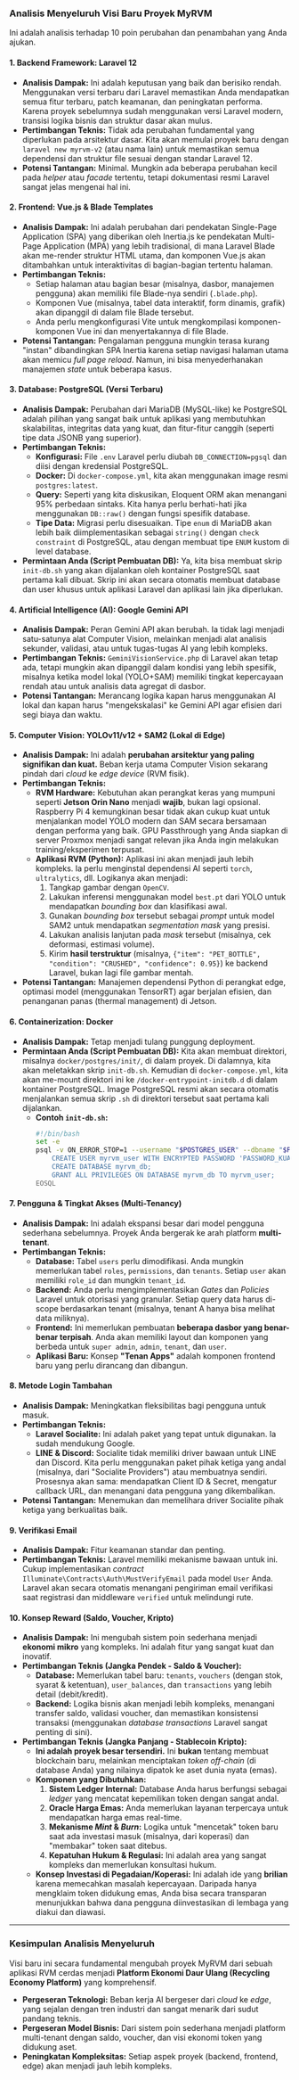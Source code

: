 ### **Analisis Menyeluruh Visi Baru Proyek MyRVM**

Ini adalah analisis terhadap 10 poin perubahan dan penambahan yang Anda ajukan.

#### **1. Backend Framework: Laravel 12**

- **Analisis Dampak:** Ini adalah keputusan yang baik dan berisiko rendah. Menggunakan versi terbaru dari Laravel memastikan Anda mendapatkan semua fitur terbaru, patch keamanan, dan peningkatan performa. Karena proyek sebelumnya sudah menggunakan versi Laravel modern, transisi logika bisnis dan struktur dasar akan mulus.
- **Pertimbangan Teknis:** Tidak ada perubahan fundamental yang diperlukan pada arsitektur dasar. Kita akan memulai proyek baru dengan `laravel new myrvm-v2` (atau nama lain) untuk memastikan semua dependensi dan struktur file sesuai dengan standar Laravel 12.
- **Potensi Tantangan:** Minimal. Mungkin ada beberapa perubahan kecil pada _helper_ atau _facade_ tertentu, tetapi dokumentasi resmi Laravel sangat jelas mengenai hal ini.

#### **2. Frontend: Vue.js & Blade Templates**

- **Analisis Dampak:** Ini adalah perubahan dari pendekatan Single-Page Application (SPA) yang diberikan oleh Inertia.js ke pendekatan Multi-Page Application (MPA) yang lebih tradisional, di mana Laravel Blade akan me-render struktur HTML utama, dan komponen Vue.js akan ditambahkan untuk interaktivitas di bagian-bagian tertentu halaman.
- **Pertimbangan Teknis:**
  - Setiap halaman atau bagian besar (misalnya, dasbor, manajemen pengguna) akan memiliki file Blade-nya sendiri (`.blade.php`).
  - Komponen Vue (misalnya, tabel data interaktif, form dinamis, grafik) akan dipanggil di dalam file Blade tersebut.
  - Anda perlu mengkonfigurasi Vite untuk mengkompilasi komponen-komponen Vue ini dan menyertakannya di file Blade.
- **Potensi Tantangan:** Pengalaman pengguna mungkin terasa kurang "instan" dibandingkan SPA Inertia karena setiap navigasi halaman utama akan memicu _full page reload_. Namun, ini bisa menyederhanakan manajemen _state_ untuk beberapa kasus.

#### **3. Database: PostgreSQL (Versi Terbaru)**

- **Analisis Dampak:** Perubahan dari MariaDB (MySQL-like) ke PostgreSQL adalah pilihan yang sangat baik untuk aplikasi yang membutuhkan skalabilitas, integritas data yang kuat, dan fitur-fitur canggih (seperti tipe data JSONB yang superior).
- **Pertimbangan Teknis:**
  - **Konfigurasi:** File `.env` Laravel perlu diubah `DB_CONNECTION=pgsql` dan diisi dengan kredensial PostgreSQL.
  - **Docker:** Di `docker-compose.yml`, kita akan menggunakan image resmi `postgres:latest`.
  - **Query:** Seperti yang kita diskusikan, Eloquent ORM akan menangani 95% perbedaan sintaks. Kita hanya perlu berhati-hati jika menggunakan `DB::raw()` dengan fungsi spesifik database.
  - **Tipe Data:** Migrasi perlu disesuaikan. Tipe `enum` di MariaDB akan lebih baik diimplementasikan sebagai `string()` dengan `check constraint` di PostgreSQL, atau dengan membuat tipe `ENUM` kustom di level database.
- **Permintaan Anda (Script Pembuatan DB):** Ya, kita bisa membuat skrip `init-db.sh` yang akan dijalankan oleh kontainer PostgreSQL saat pertama kali dibuat. Skrip ini akan secara otomatis membuat database dan user khusus untuk aplikasi Laravel dan aplikasi lain jika diperlukan.

#### **4. Artificial Intelligence (AI): Google Gemini API**

- **Analisis Dampak:** Peran Gemini API akan berubah. Ia tidak lagi menjadi satu-satunya alat Computer Vision, melainkan menjadi alat analisis sekunder, validasi, atau untuk tugas-tugas AI yang lebih kompleks.
- **Pertimbangan Teknis:** `GeminiVisionService.php` di Laravel akan tetap ada, tetapi mungkin akan dipanggil dalam kondisi yang lebih spesifik, misalnya ketika model lokal (YOLO+SAM) memiliki tingkat kepercayaan rendah atau untuk analisis data agregat di dasbor.
- **Potensi Tantangan:** Merancang logika kapan harus menggunakan AI lokal dan kapan harus "mengekskalasi" ke Gemini API agar efisien dari segi biaya dan waktu.

#### **5. Computer Vision: YOLOv11/v12 + SAM2 (Lokal di Edge)**

- **Analisis Dampak:** Ini adalah **perubahan arsitektur yang paling signifikan dan kuat.** Beban kerja utama Computer Vision sekarang pindah dari _cloud_ ke _edge device_ (RVM fisik).
- **Pertimbangan Teknis:**
  - **RVM Hardware:** Kebutuhan akan perangkat keras yang mumpuni seperti **Jetson Orin Nano** menjadi **wajib**, bukan lagi opsional. Raspberry Pi 4 kemungkinan besar tidak akan cukup kuat untuk menjalankan model YOLO modern dan SAM secara bersamaan dengan performa yang baik. GPU Passthrough yang Anda siapkan di server Proxmox menjadi sangat relevan jika Anda ingin melakukan training/eksperimen terpusat.
  - **Aplikasi RVM (Python):** Aplikasi ini akan menjadi jauh lebih kompleks. Ia perlu menginstal dependensi AI seperti `torch`, `ultralytics`, dll. Logikanya akan menjadi:
    1.  Tangkap gambar dengan `OpenCV`.
    2.  Lakukan inferensi menggunakan model `best.pt` dari YOLO untuk mendapatkan _bounding box_ dan klasifikasi awal.
    3.  Gunakan _bounding box_ tersebut sebagai _prompt_ untuk model SAM2 untuk mendapatkan _segmentation mask_ yang presisi.
    4.  Lakukan analisis lanjutan pada _mask_ tersebut (misalnya, cek deformasi, estimasi volume).
    5.  Kirim **hasil terstruktur** (misalnya, `{"item": "PET_BOTTLE", "condition": "CRUSHED", "confidence": 0.95}`) ke backend Laravel, bukan lagi file gambar mentah.
- **Potensi Tantangan:** Manajemen dependensi Python di perangkat edge, optimasi model (menggunakan TensorRT) agar berjalan efisien, dan penanganan panas (thermal management) di Jetson.

#### **6. Containerization: Docker**

- **Analisis Dampak:** Tetap menjadi tulang punggung deployment.
- **Permintaan Anda (Script Pembuatan DB):** Kita akan membuat direktori, misalnya `docker/postgres/init/`, di dalam proyek. Di dalamnya, kita akan meletakkan skrip `init-db.sh`. Kemudian di `docker-compose.yml`, kita akan me-mount direktori ini ke `/docker-entrypoint-initdb.d` di dalam kontainer PostgreSQL. Image PostgreSQL resmi akan secara otomatis menjalankan semua skrip `.sh` di direktori tersebut saat pertama kali dijalankan.
  - **Contoh `init-db.sh`:**
    ```bash
    #!/bin/bash
    set -e
    psql -v ON_ERROR_STOP=1 --username "$POSTGRES_USER" --dbname "$POSTGRES_DB" <<-EOSQL
        CREATE USER myrvm_user WITH ENCRYPTED PASSWORD 'PASSWORD_KUAT';
        CREATE DATABASE myrvm_db;
        GRANT ALL PRIVILEGES ON DATABASE myrvm_db TO myrvm_user;
    EOSQL
    ```

#### **7. Pengguna & Tingkat Akses (Multi-Tenancy)**

- **Analisis Dampak:** Ini adalah ekspansi besar dari model pengguna sederhana sebelumnya. Proyek Anda bergerak ke arah platform **multi-tenant**.
- **Pertimbangan Teknis:**
  - **Database:** Tabel `users` perlu dimodifikasi. Anda mungkin memerlukan tabel `roles`, `permissions`, dan `tenants`. Setiap `user` akan memiliki `role_id` dan mungkin `tenant_id`.
  - **Backend:** Anda perlu mengimplementasikan _Gates_ dan _Policies_ Laravel untuk otorisasi yang granular. Setiap query data harus di-scope berdasarkan tenant (misalnya, tenant A hanya bisa melihat data miliknya).
  - **Frontend:** Ini memerlukan pembuatan **beberapa dasbor yang benar-benar terpisah**. Anda akan memiliki layout dan komponen yang berbeda untuk `super admin`, `admin`, `tenant`, dan `user`.
  - **Aplikasi Baru:** Konsep **"Tenan Apps"** adalah komponen frontend baru yang perlu dirancang dan dibangun.

#### **8. Metode Login Tambahan**

- **Analisis Dampak:** Meningkatkan fleksibilitas bagi pengguna untuk masuk.
- **Pertimbangan Teknis:**
  - **Laravel Socialite:** Ini adalah paket yang tepat untuk digunakan. Ia sudah mendukung Google.
  - **LINE & Discord:** Socialite tidak memiliki driver bawaan untuk LINE dan Discord. Kita perlu menggunakan paket pihak ketiga yang andal (misalnya, dari "Socialite Providers") atau membuatnya sendiri. Prosesnya akan sama: mendapatkan Client ID & Secret, mengatur callback URL, dan menangani data pengguna yang dikembalikan.
- **Potensi Tantangan:** Menemukan dan memelihara driver Socialite pihak ketiga yang berkualitas baik.

#### **9. Verifikasi Email**

- **Analisis Dampak:** Fitur keamanan standar dan penting.
- **Pertimbangan Teknis:** Laravel memiliki mekanisme bawaan untuk ini. Cukup implementasikan _contract_ `Illuminate\Contracts\Auth\MustVerifyEmail` pada model `User` Anda. Laravel akan secara otomatis menangani pengiriman email verifikasi saat registrasi dan middleware `verified` untuk melindungi rute.

#### **10. Konsep Reward (Saldo, Voucher, Kripto)**

- **Analisis Dampak:** Ini mengubah sistem poin sederhana menjadi **ekonomi mikro** yang kompleks. Ini adalah fitur yang sangat kuat dan inovatif.
- **Pertimbangan Teknis (Jangka Pendek - Saldo & Voucher):**
  - **Database:** Memerlukan tabel baru: `tenants`, `vouchers` (dengan stok, syarat & ketentuan), `user_balances`, dan `transactions` yang lebih detail (debit/kredit).
  - **Backend:** Logika bisnis akan menjadi lebih kompleks, menangani transfer saldo, validasi voucher, dan memastikan konsistensi transaksi (menggunakan _database transactions_ Laravel sangat penting di sini).
- **Pertimbangan Teknis (Jangka Panjang - Stablecoin Kripto):**
  - **Ini adalah proyek besar tersendiri.** Ini **bukan** tentang membuat blockchain baru, melainkan menciptakan _token off-chain_ (di database Anda) yang nilainya dipatok ke aset dunia nyata (emas).
  - **Komponen yang Dibutuhkan:**
    1.  **Sistem Ledger Internal:** Database Anda harus berfungsi sebagai _ledger_ yang mencatat kepemilikan token dengan sangat andal.
    2.  **Oracle Harga Emas:** Anda memerlukan layanan terpercaya untuk mendapatkan harga emas real-time.
    3.  **Mekanisme _Mint_ & _Burn_:** Logika untuk "mencetak" token baru saat ada investasi masuk (misalnya, dari koperasi) dan "membakar" token saat ditebus.
    4.  **Kepatuhan Hukum & Regulasi:** Ini adalah area yang sangat kompleks dan memerlukan konsultasi hukum.
  - **Konsep Investasi di Pegadaian/Koperasi:** Ini adalah ide yang **brilian** karena memecahkan masalah kepercayaan. Daripada hanya mengklaim token didukung emas, Anda bisa secara transparan menunjukkan bahwa dana pengguna diinvestasikan di lembaga yang diakui dan diawasi.

---

### **Kesimpulan Analisis Menyeluruh**

Visi baru ini secara fundamental mengubah proyek MyRVM dari sebuah aplikasi RVM cerdas menjadi **Platform Ekonomi Daur Ulang (Recycling Economy Platform)** yang komprehensif.

- **Pergeseran Teknologi:** Beban kerja AI bergeser dari _cloud_ ke _edge_, yang sejalan dengan tren industri dan sangat menarik dari sudut pandang teknis.
- **Pergeseran Model Bisnis:** Dari sistem poin sederhana menjadi platform multi-tenant dengan saldo, voucher, dan visi ekonomi token yang didukung aset.
- **Peningkatan Kompleksitas:** Setiap aspek proyek (backend, frontend, edge) akan menjadi jauh lebih kompleks.
